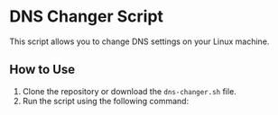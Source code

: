 # DNS Changer Script

This script allows you to change DNS settings on your Linux machine.

## How to Use

1. Clone the repository or download the `dns-changer.sh` file.
2. Run the script using the following command:

